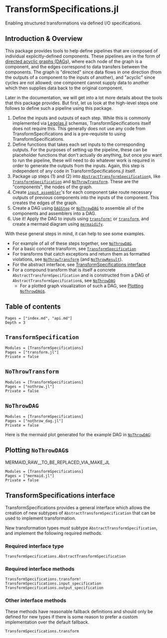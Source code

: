 # TransformSpecifications.jl

Enabling structured transformations via defined I/O specifications.

## Introduction & Overview

This package provides tools to help define pipelines that are composed of individual explicitly-defined components.
These pipelines are in the form of [directed acyclic graphs (DAGs)](https://en.wikipedia.org/wiki/Directed_acyclic_graph),
where each node of the graph is a component, and the edges correspond to data transfers between the components.
The graph is "directed" since data flows in one direction (from the outputs of a component to the inputs of another),
and "acyclic" since cycles are not allowed; one component cannot supply data to another which then supplies data back
to the original component.

Later in the documentation, we will get into a lot more details about the tools that this package provides. But first,
let us look at the high-level steps one follows to define such a pipeline using this package.

1. Define the inputs and outputs of each step. While this is commonly implemented via [Legolas.jl](https://github.com/beacon-biosignals/Legolas.jl) schemas, TransformSpecifications itself does not require this. This generally does not use any code from TransformSpecifications and is a pre-requisite to using TransformSpecifications.
2. Define functions that takes each set inputs to the corresponding outputs. For the purposes of setting up the pipeline, these can be placeholder functions that don't actually do anything, but once you want to run the pipeline, these will need to do whatever work is required in order to generate the outputs from the inputs. Again, this step is independent of any code in TransformSpecifications.jl itself.
3. Package up steps (1) and (2) into [`AbstractTransformSpecification`](@ref)s, like [`TransformSpecification`](@ref) and [`NoThrowTransform`](@ref). These are the "components", the nodes of the graph.
4. Create [`input_assembler`](@ref)'s for each component take route necessary outputs of previous components into the inputs of the component. This creates the edges of the graph.
5. Create a DAG using [`DAGStep`](@ref) or [`NoThrowDAG`](@ref) to assemble all of the components and assemblers into a DAG.
6. Use it! Apply the DAG to inputs using [`transform!`](@ref) or [`transform`](@ref), and create a mermaid diagram using [`mermaidify`](@ref).


With these general steps in mind, it can help to see some examples.

- For example of all of these steps together, see [`NoThrowDAG`](@ref).
- For a basic concrete transform, see [`TransformSpecification`](@ref)
- For transforms that catch exceptions and return them as formatted violations, see [`NoThrowTransform`](@ref) (and [`NoThrowResult`](@ref)).
- For the abstract interface, see [TransformSpecifications interface](@ref)
- For a compound transform that is itself a concrete `AbstractTransformSpecification` and is constructed from a DAG of `AbstractTransformSpecification`s, see [`NoThrowDAG`](@ref)
    - For a plotted graph visualization of such a DAG, see [Plotting `NoThrowDAG`s](@ref).

## Table of contents

```@contents
Pages = ["index.md", "api.md"]
Depth = 3
```

## `TransformSpecification`

```@autodocs
Modules = [TransformSpecifications]
Pages = ["transform.jl"]
Private = false
```

## `NoThrowTransform`
```@autodocs
Modules = [TransformSpecifications]
Pages = ["nothrow.jl"]
Private = false
```

## `NoThrowDAG`
```@autodocs
Modules = [TransformSpecifications]
Pages = ["nothrow_dag.jl"]
Private = false
```
Here is the mermaid plot generated for the example DAG in [`NoThrowDAG`](@ref):

## Plotting `NoThrowDAG`s

MERMAID_RAW__TO_BE_REPLACED_VIA_MAKE_JL

```@autodocs
Modules = [TransformSpecifications]
Pages = ["mermaid.jl"]
Private = false
```

## TransformSpecifications interface

TransformSpecifications provides a general interface which allows the creation of new subtypes of `AbstractTransformSpecification`
that can be used to implement transformation.

New transformation types *must* subtype `AbstractTransformSpecification`, and implement the following required methods.

### Required interface type

```@docs
TransformSpecifications.AbstractTransformSpecification
```

### Required interface methods

```@docs
TransformSpecifications.transform!
TransformSpecifications.input_specification
TransformSpecifications.output_specification
```

### Other interface methods

These methods have reasonable fallback definitions and should only be defined for new types if there is some reason
to prefer a custom implementation over the default fallback.

```@docs
TransformSpecifications.transform
```
